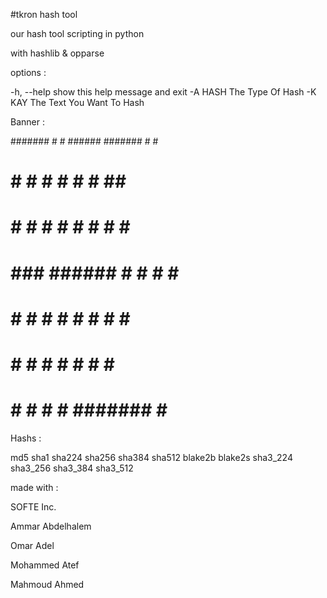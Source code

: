 #tkron hash tool



our hash tool scripting in python

with hashlib & opparse


options :

-h, --help  show this help message and exit
-A HASH     The Type Of Hash
-K KAY      The Text You Want To Hash


Banner :


####### #    #  ######  ####### #     #
   #    #   #   #     # #     # ##    #
   #    #  #    #     # #     # # #   #
   #    ###     ######  #     # #  #  #
   #    #  #    #   #   #     # #   # #
   #    #   #   #    #  #     # #    ##
   #    #    #  #     # ####### #     #



Hashs :

md5 sha1 sha224 sha256 sha384 sha512 blake2b blake2s sha3_224 sha3_256 sha3_384 sha3_512

made with :


SOFTE Inc.



Ammar Abdelhalem

Omar Adel

Mohammed Atef

Mahmoud Ahmed
